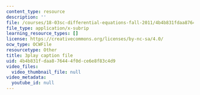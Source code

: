 ```yaml
---
content_type: resource
description: ''
file: /courses/18-03sc-differential-equations-fall-2011/4b4b831fdaa876444f0dce6e8f83c4d9_-0_vZ4t-q0I.srt
file_type: application/x-subrip
learning_resource_types: []
license: https://creativecommons.org/licenses/by-nc-sa/4.0/
ocw_type: OCWFile
resourcetype: Other
title: 3play caption file
uid: 4b4b831f-daa8-7644-4f0d-ce6e8f83c4d9
video_files:
  video_thumbnail_file: null
video_metadata:
  youtube_id: null
---
```

